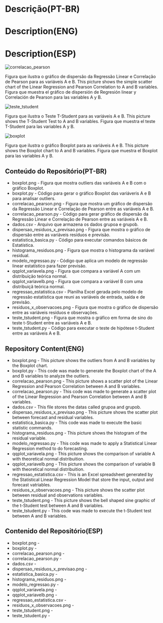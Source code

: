 # Descrição(PT-BR)
# Description(ENG)
# Description(ESP)
![correlacao_pearson](https://github.com/wilmorales21/Scripts/assets/80546143/7b66ebff-b877-4250-8f7c-59f185879cef)

Figura que ilustra o gráfico de dispersão da Regressão Linear e Correlação de Pearson para as variáveis A e B. This picture shows the simple scatter chart of the Linear Regression and Pearson Correlation to A and B variables. Figura que muestra el gráfico de dispersión de Regresión linear y Correlación de Pearson para las variables A y B. 

![teste_tstudent](https://github.com/wilmorales21/Scripts/assets/80546143/b219458b-aa3a-4915-b221-fc77fa86b830)

Figura que ilustra o Teste T-Student para as variáveis A e B. This picture shows the T-Student Test to A and B variables. Figura que muestra el teste T-Student para las variables A y B.

![boxplot](https://github.com/wilmorales21/Scripts/assets/80546143/e3d6718a-275b-4d14-b164-d4ddeb1314d3)

Figura que ilustra o gráfico Boxplot para as variáveis A e B. This picture shows the Boxplot chart to A and B variables. Figura que muestra el Boxplot para las variables A y B.

## Conteúdo do Repositório(PT-BR)
+ boxplot.png - Figura que mostra outliers das variáveis A e B com o gráfico Boxplot.
+ boxplot.py - Código para gerar o gráfico Boxplot das variáveris A e B para analisar outliers.
+ correlacao_pearson.png - Figura que mostra um gráfico de dispersão da Regressão Linear e Correlação de Pearson entre as variáveis A e B. 
+ correlacao_pearson.py - Código para gerar gráfico de dispersão da Regressão Linear e Correlação de Pearson entre as variáveis A e B.
+ dados.csv - Arquivo que armazena os dados grupoa e grupob.
+ dispersao_residuos_x_previsao.png - Figura que mostra o gráfico de dispersão entre as variáveis resíduos e previsão.
+ estatistica_basica.py - Código para executar comandos básicos de Estatística.
+ histograma_residuos.png - Figura que mostra o histograma da variável residual.
+ modelo_regressao.py - Código que aplica um modelo de regressão linear estatístico para fazer previsão.
+ qqplot_variavela.png - Figura que compara a variável A com um distribuição teórica normal.
+ qqplot_variavelb.png - Figura que compara a variável B com uma distribuiçã teórica normal.
+ regressao_estatistica.csv - Planilha Excel gerada pelo modelo de regressão estatística que reuni as variáveis de entrada, saída e de previsão.  
+ residuos_x_observacoes.png - Figura que mostra o gráfico de dispersão entre as variáveis resíduos e observações.
+ teste_tstudent.png - Figura que mostra o gráfico em forma de sino do teste t-Student entre as variáveis A e B.
+ teste_tstudent.py - Código para executar o teste de hipótese t-Student entre as variáveis A e B.
   
## Repository Content(ENG)
+ boxplot.png - This picture shows the outliers from A and B variables by the Boxplot chart.
+ boxplot.py - This code was made to generate the Boxplot chart of the A and B variables to analyze the outliers.
+ correlacao_pearson.png - This picture shows a scatter plot of the Linear Regression and Pearson Correlation between A and B variables.
+ correlacao_pearson.py - This code was made to generate a scatter plot of the Linear Regression and Pearson Correlation between A and B variables.
+ dados.csv - This file stores the datas called grupoa and grupob.
+ dispersao_residuos_x_previsao.png - This picture shows the scatter plot between forecast and residual variables.
+ estatistica_basica.py - This code was made to execute the basic statistic commands.
+ histograma_residuos.png - This picture shows the histogram of the residual variable.
+ modelo_regressao.py - This code was made to apply a Statistical Linear Regression method to do forecasting.
+ qqplot_variavela.png - This picture shows the comparison of variable A with theoretical normal distribuition. 
+ qqplot_variavelb.png - This picture shows the comparison of variable B with theoretical normal distribuition.
+ regressao_estatistica.csv - This is an Excel spreadsheet generated by the Statistical Linear Regression Model that store the input, output and forecast vatriables.
+ residuos_x_observacoes.png - This picture shows the scatter plot between residual and observations variables.
+ teste_tstudent.png - This picture shows the bell shaped sine graphic of the t-Student test between A and B variables. 
+ teste_tstudent.py - This code was made to execute the t-Student test between A and B variables.

## Contenido del Repositório(ESP)
+ boxplot.png - 
+ boxplot.py - 
+ correlacao_pearson.png - 
+ correlacao_pearson.py - 
+ dados.csv - 
+ dispersao_residuos_x_previsao.png - 
+ estatistica_basica.py - 
+ histograma_residuos.png - 
+ modelo_regressao.py - 
+ qqplot_variavela.png - 
+ qqplot_variavelb.png - 
+ regressao_estatistica.csv - 
+ residuos_x_observacoes.png - 
+ teste_tstudent.png - 
+ teste_tstudent.py -
